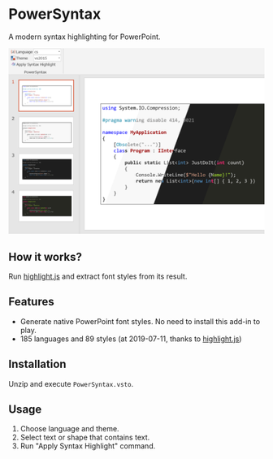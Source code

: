 # PowerSyntax

A modern syntax highlighting for PowerPoint.

![Screen Shot](doc/PowerSyntax.png)

## How it works?

Run [highlight.js](https://highlightjs.org/) and extract font styles from its result.

## Features

* Generate native PowerPoint font styles. No need to install this add-in to play.
* 185 languages and 89 styles (at 2019-07-11, thanks to [highlight.js](https://highlightjs.org/))

## Installation

Unzip and execute `PowerSyntax.vsto`.

## Usage

1. Choose language and theme.
2. Select text or shape that contains text.
3. Run "Apply Syntax Highlight" command.
